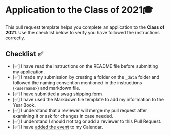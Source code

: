 # Application to the Class of 2021🎓

This pull request template helps you complete an application to the **Class of 2021**. Use the checklist below to verify you have followed the instructions correctly. 

## Checklist ✅

- [✅] I have read the instructions on the README file before submitting my application. 
- [✅] I made my submission by creating a folder on the `_data` folder and followed the naming convention mentioned in the instructions (`<username>`) and markdown file.
- [✅] I have submitted a [swag shipping form](https://airtable.com/shrM5IigBuRFaj33H).
- [✅] I have used the Markdown file template to add my information to the Year Book.
- [✅] I understand that a reviewer will merge my pull request after examining it or ask for changes in case needed.
- [✅] I understand I should not tag or add a reviewer to this Pull Request.
- [✅] I have [added the event](http://www.google.com/calendar/event?action=TEMPLATE&dates=20210605T160000Z%2F20210605T173000Z&text=GitHub%20Graduation%20%F0%9F%8E%93&location=https%3A%2F%2Fwww.twitch.tv%2Fgithubeducation&details=) to my Calendar.

